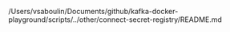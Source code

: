 /Users/vsaboulin/Documents/github/kafka-docker-playground/scripts/../other/connect-secret-registry/README.md